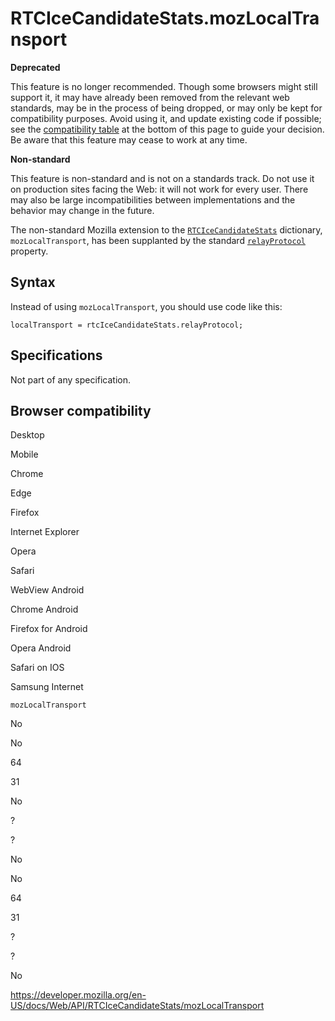 RTCIceCandidateStats.mozLocalTransport
======================================

**Deprecated**

This feature is no longer recommended. Though some browsers might still support it, it may have already been removed from the relevant web standards, may be in the process of being dropped, or may only be kept for compatibility purposes. Avoid using it, and update existing code if possible; see the [compatibility table](#browser_compatibility) at the bottom of this page to guide your decision. Be aware that this feature may cease to work at any time.

**Non-standard**

This feature is non-standard and is not on a standards track. Do not use it on production sites facing the Web: it will not work for every user. There may also be large incompatibilities between implementations and the behavior may change in the future.

The non-standard Mozilla extension to the [`RTCIceCandidateStats`](../rtcicecandidatestats) dictionary, `mozLocalTransport`, has been supplanted by the standard [`relayProtocol`](relayprotocol) property.

Syntax
------

Instead of using `mozLocalTransport`, you should use code like this:

    localTransport = rtcIceCandidateStats.relayProtocol;

Specifications
--------------

Not part of any specification.

Browser compatibility
---------------------

Desktop

Mobile

Chrome

Edge

Firefox

Internet Explorer

Opera

Safari

WebView Android

Chrome Android

Firefox for Android

Opera Android

Safari on IOS

Samsung Internet

`mozLocalTransport`

No

No

64

31

No

?

?

No

No

64

31

?

?

No

<a href="https://developer.mozilla.org/en-US/docs/Web/API/RTCIceCandidateStats/mozLocalTransport" class="_attribution-link">https://developer.mozilla.org/en-US/docs/Web/API/RTCIceCandidateStats/mozLocalTransport</a>
